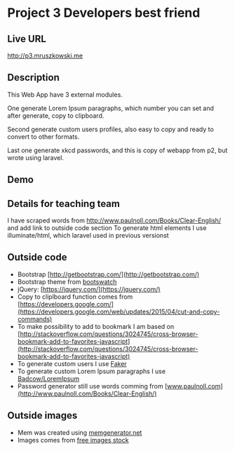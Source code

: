 
# Project 3 Developers best friend

## Live URL
<http://p3.mruszkowski.me>

## Description
This Web App have 3 external modules. 

One generate Lorem Ipsum paragraphs, which number you can set and after generate, copy to clipboard.

Second generate custom users profiles, also easy to copy and ready to convert to other formats.

Last one generate xkcd passwords, and this is copy of webapp from p2, but wrote using laravel.

## Demo


## Details for teaching team

I have scraped words from http://www.paulnoll.com/Books/Clear-English/ and add link to outside code section
To generate html elements I use illuminate/html, which laravel used in previous versionst

## Outside code
* Bootstrap [http://getbootstrap.com/](http://getbootstrap.com/)
* Bootstrap theme from [bootswatch](http://bootswatch.com/sandstone/)
* jQuery: [https://jquery.com/](https://jquery.com/)
* Copy to cliplboard function comes from [https://developers.google.com/](https://developers.google.com/web/updates/2015/04/cut-and-copy-commands)
* To make possibility to add to bookmark I am based on [http://stackoverflow.com/questions/3024745/cross-browser-bookmark-add-to-favorites-javascript](http://stackoverflow.com/questions/3024745/cross-browser-bookmark-add-to-favorites-javascript)
* To generate custom users I use [Faker](https://github.com/fzaninotto/Faker)
* To generate custom Lorem Ipsum paragraphs I use [Badcow/LoremIpsum](https://github.com/Badcow/LoremIpsum)
* Password generator still use words comming from [www.paulnoll.com](http://www.paulnoll.com/Books/Clear-English/)

## Outside images
* Mem was created using [memgenerator.net](http://memegenerator.net/)
* Images comes from [free images stock](https://www.pexels.com/)